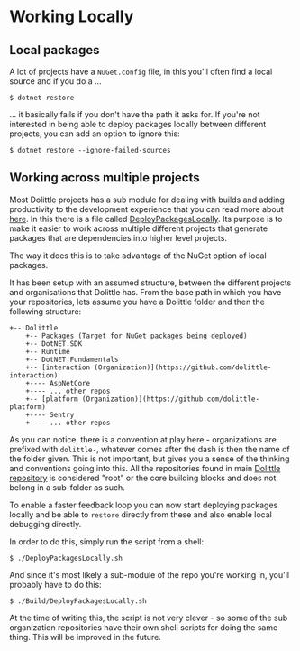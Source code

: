 # Working Locally

## Local packages

A lot of projects have a `NuGet.config` file, in this you'll often find a local source and if you do a ...

```shell
$ dotnet restore
```

... it basically fails if you don't have the path it asks for.
If you're not interested in being able to deploy packages locally between different projects, you can add an option
to ignore this:

```shell
$ dotnet restore --ignore-failed-sources
```

## Working across multiple projects

Most Dolittle projects has a sub module for dealing with builds and adding productivity to the development experience that you can read more about [here](https://github.com/dolittle/DotNET.Build).
In this there is a file called [DeployPackagesLocally](https://github.com/dolittle/DotNET.Build/blob/master/DeployPackagesLocally.sh).
Its purpose is to make it easier to work across multiple different projects that generate packages that are dependencies into higher level
projects. 

The way it does this is to take advantage of the NuGet option of local packages.

It has been setup with an assumed structure, between the different projects and organisations that Dolittle has.
From the base path in which you have your repositories, lets assume you have a Dolittle folder and then the following structure:

```shell
+-- Dolittle
    +-- Packages (Target for NuGet packages being deployed)
    +-- DotNET.SDK
    +-- Runtime
    +-- DotNET.Fundamentals
    +-- [interaction (Organization)](https://github.com/dolittle-interaction)
    +---- AspNetCore
    +---- ... other repos
    +-- [platform (Organization)](https://github.com/dolittle-platform)
    +---- Sentry
    +---- ... other repos
```

As you can notice, there is a convention at play here - organizations are prefixed with `dolittle-`, whatever comes after the dash is then the name of the folder given. This is not important, but gives you a sense of the thinking and conventions going into this. All the repositories found in main [Dolittle repository](https://github.com/dolittle) is considered "root" or the core building blocks and does not belong in a sub-folder as such.

To enable a faster feedback loop you can now start deploying packages locally and be able to `restore` directly from these
and also enable local debugging directly.

In order to do this, simply run the script from a shell:

```shell
$ ./DeployPackagesLocally.sh
```

And since it's most likely a sub-module of the repo you're working in, you'll probably have to do this:

```shell
$ ./Build/DeployPackagesLocally.sh
```

At the time of writing this, the script is not very clever - so some of the sub organization repositories have their own shell scripts for doing the same thing. This will be improved in the future.

